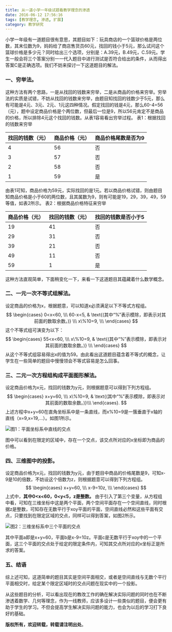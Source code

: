 ```yaml
---
title: 从一道小学一年级试题看教学理念的渗透
date: 2016-06-12 17:56:16
tags: [教学理念, 渗透, 扩展]
category: 教学研究
---
```


小学一年级有一道题目很有意思，其题目如下：玩具商店的一个篮球价格是两位数，其末位数为9，妈妈给了商店售货员60元，找回的钱小于5元，那么试问这个篮球价格是多少元？同时给出三个选项，分别是：A.39元，B.49元，C.59元。学生一般会将三个答案分别一一代入题目中进行测试是否符合给出的条件，从而得出答案C是正确选项。我们不妨来探讨一下这道题目的解法。
### 一、穷举法。
<!-- more -->
这种方法有两个思路，一是从找回的钱数来穷举，二是从商品的价格来穷举。穷举法的实质是试错，不妨从找回的钱数来穷举，由题目知找回的钱数少于5元，那么有可能是4元、3元、2元、1元这四种情况。假定找回的钱是4元，那么60-4=56（元），题中设定商品价格是个两位数，但最后一位是9，所以56元肯定不是商品的价格，所以排除4元这个找回的钱数。从表1容易看出穷举过程。
表1：根据找回的钱数来穷举

找回的钱数（元） |	商品价格（元）|	商品价格尾数是否为9
--------  |   --------- | -----------
4 	| 56 |	否
3	| 57	| 否
2	| 58	| 否
1	| 59  | 是

由表1可知，商品价格为59元，实际找回的是1元。若以商品价格试错，则由题目知商品价格是小于60的两位数，且其属数为9，则有可能是19，29，39，49，59等值，如表2所示。
表2：根据商品价格特征来穷举

商品价格（元）|	找回的钱数（元）|	找回的钱数是否小于5
----|----|----
19 |	41 |	否
29 |	31 |	否
39 |	21 |	否
49 |	11 |	否
59 |	1	 | 是
这种方法直观简单，下面稍变化一下，来看一下这道题目其蕴藏着什么数学概念。
### 二、一元一次不等式组解法。
设定商品的价格为x，根据题意，可以知道x必须满足以下不等式方程组。
$$
\begin{cases}
0<x<60, \\\
60-x<5,  & \text{(其中“%”表示模除，即表示对其前面的数取余数。)} \\\
x\%10=9,   \\\
\end{cases}
$$
这个不等式组可演变为以下：
$$
\begin{cases}
55<x<60, \\\
x\%10=9,  & \text{(其中“%”表示模除，即表示对其前面的数取余数。)} \\\
\end{cases}
$$
从这个不等式组容易得出x的值为59。由此看出这道题目蕴含着不等式的概念，让学生在一些简单的题目中慢慢领会不等式容易是怎么回事。
### 三、二元一次方程组构成平面图形解法。
设定商品价格为x元，找回的钱数为y元，则根据题意可以得到下列方程组。
$$
\begin{cases}
x+y=60, \\\
x\%10=9, & \text{(其中“%”表示模除，即表示对其前面的数取余数。)}\\\
\end{cases}.
$$
上述方程中x+y=60在直角坐标系中是一条直线，而x%10=9是一簇垂直于x轴的直线（x=9,x=19,…）。如图1所示。

![图1：平面坐标系中直线的交点](/img/jiaodian.png)

图中可以看到在限定的区域中，存在一个交点，该交点所对应的x坐标即为商品的价格。
### 四、三维图中的投影。
设定商品价格为x元，找回的钱数为y元，由于题目中商品的价格尾数是9，可知x-9是10的倍数，不妨设这个倍数为z，则根据题意可以得到下列方程组。
$$
\begin{cases}
x+y=60, \\\
x-9=10z, \\\
\end{cases}
$$
上式中，**其中0<x<60，0<y<5，z是整数。**
由于引入了第三个变量，从方程组中看，可知在三维坐标中这是两个平面，两个空间平面存在一个空间直线，同时根据z是整数，可知存在无数平行于xoy平面的平面，空间直线必然和这些平面有交点，只要找到在限定区域的交点，同样可以得到答案，如图2所示。

![图2：三维坐标系中三个平面的交点](/img/pingmian.png)

其中平面a即是x+y=60，平面b是x-9=10z。平面c是无数平行于xoy中的一个平面，这三个平面的交点处于给定的限定条件内，可知其交点所对应的x坐标正是所求的答案。
### 五、结语
综上述可知，这道简单的题目其实是空间平面相交，或者是空间直线与无数个平行平面相交时，给定某个限定区域时的交点问题在现实中的一个投影。

从这些题目的分析，可以看出现在的教改工作的确在解决实际问题的同时也在不断渗透着数学、几何等理念，作为一线教师，应该多设计一些类似的题目，便会更有助于学生的学习。不但会提高学生解决实际问题的能力，也会为以后的学习打下良好的基础。

**版权所有，欢迎转载，转载请注明出处**。
